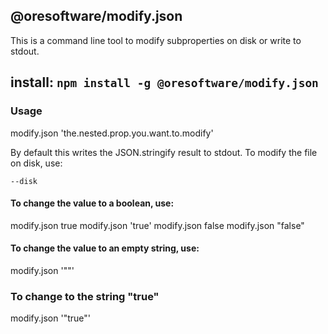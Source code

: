 

## @oresoftware/modify.json

This is a command line tool to modify subproperties on disk or write to stdout.

## install: `npm install -g @oresoftware/modify.json`

### Usage

modify.json <file> 'the.nested.prop.you.want.to.modify' <value>

By default this writes the JSON.stringify result to stdout. To modify the file on disk, use:

`--disk`


#### To change the value to a boolean, use:

modify.json <file> <prop> true
modify.json <file> <prop> 'true'
modify.json <file> <prop> false
modify.json <file> <prop> "false"


#### To change the value to an empty string, use:

modify.json <file> <prop> '""'


### To change to the string "true"

modify.json <file> <prop> '"true"'

